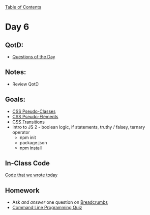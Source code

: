 [Table of Contents](/README.md)

# Day 6

## QotD:
* [Questions of the Day](http://www.classmarker.com/)

## Notes:
* Review QotD

## Goals:
* [CSS Pseudo-Classes](/units/css-pseudo-classes)
* [CSS Pseudo-Elements](/units/css-pseudo-elements)
* [CSS Transitions](/units/css-transitions)
* Intro to JS 2 - boolean logic, if statements, truthy / falsey, ternary operator
	* npm init
	* package.json
	* npm install

## In-Class Code
[Code that we wrote today](/notes/day-06/code)

## Homework
* Ask *and answer* one question on [Breadcrumbs](http://tiy.breadcrumbsqa.com/)
* [Command Line Programming Quiz](https://github.com/TIY-Austin-Front-End-Engineering/command-line-programming-quiz)